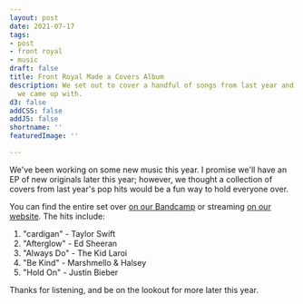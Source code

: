 ```yaml
---
layout: post
date: 2021-07-17
tags:
- post
- front royal
- music
draft: false
title: Front Royal Made a Covers Album
description: We set out to cover a handful of songs from last year and this is what
  we came up with.
d3: false
addCSS: false
addJS: false
shortname: ''
featuredImage: ''

---
```

We've been working on some new music this year. I promise we'll have an EP of new originals later this year; however, we thought a collection of covers from last year's pop hits would be a fun way to hold everyone over.

You can find the entire set over [on our Bandcamp](https://frontroyalmd.bandcamp.com/) or streaming [on our website](https://www.frontroyalband.com). The hits include:

1. "cardigan" - Taylor Swift
2. "Afterglow" - Ed Sheeran
3. "Always Do" - The Kid Laroi
4. "Be Kind" - Marshmello & Halsey
5. "Hold On" - Justin Bieber

Thanks for listening, and be on the lookout for more later this year.